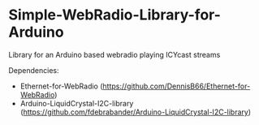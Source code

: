 # Simple-WebRadio-Library-for-Arduino
Library for an Arduino based webradio playing ICYcast streams

Dependencies:
- Ethernet-for-WebRadio (https://github.com/DennisB66/Ethernet-for-WebRadio)
- Arduino-LiquidCrystal-I2C-library (https://github.com/fdebrabander/Arduino-LiquidCrystal-I2C-library)
